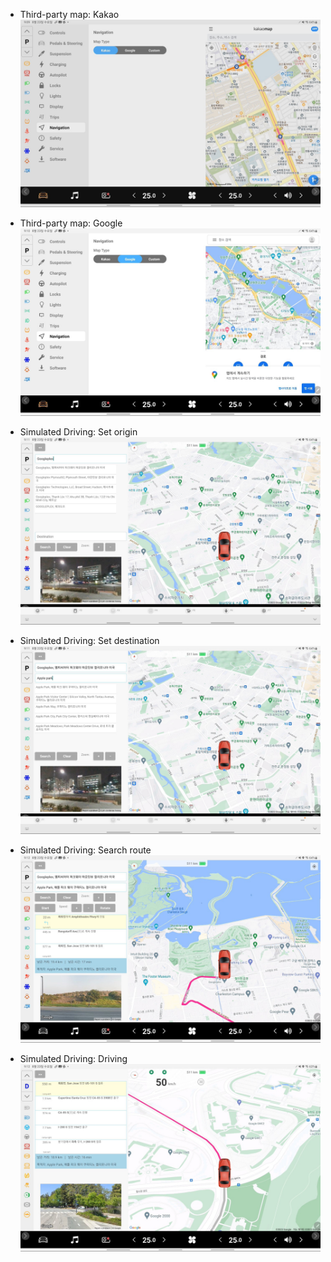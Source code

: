 - Third-party map: Kakao
  ![pic1](./Screenshot_20230823090930.jpg)

- Third-party map: Google
  ![pic2](./Screenshot_20230823091002.jpg)

- Simulated Driving: Set origin
  ![pic3](./Screenshot_20230823091109.jpg)

- Simulated Driving: Set destination
  ![pic4](./Screenshot_20230823091131.jpg)

- Simulated Driving: Search route
  ![pic5](./Screenshot_20230823091203.jpg)

- Simulated Driving: Driving
  ![pic6](./Screenshot_20230823091255.jpg)
